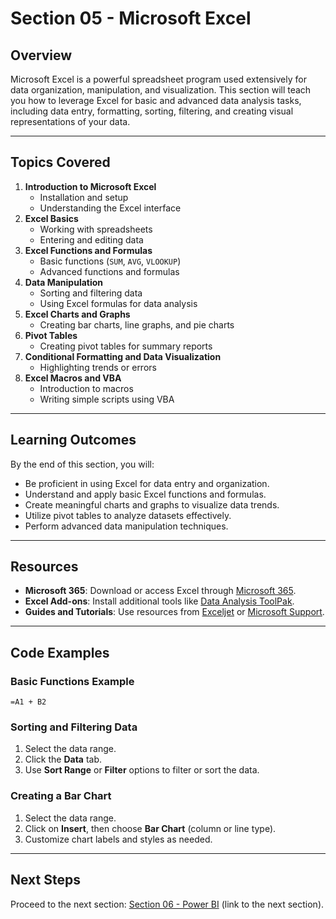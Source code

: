 # Section 05 - Microsoft Excel

## Overview
Microsoft Excel is a powerful spreadsheet program used extensively for data organization, manipulation, and visualization. This section will teach you how to leverage Excel for basic and advanced data analysis tasks, including data entry, formatting, sorting, filtering, and creating visual representations of your data.

---

## Topics Covered
1. **Introduction to Microsoft Excel**
   - Installation and setup
   - Understanding the Excel interface
2. **Excel Basics**
   - Working with spreadsheets
   - Entering and editing data
3. **Excel Functions and Formulas**
   - Basic functions (`SUM`, `AVG`, `VLOOKUP`)
   - Advanced functions and formulas
4. **Data Manipulation**
   - Sorting and filtering data
   - Using Excel formulas for data analysis
5. **Excel Charts and Graphs**
   - Creating bar charts, line graphs, and pie charts
6. **Pivot Tables**
   - Creating pivot tables for summary reports
7. **Conditional Formatting and Data Visualization**
   - Highlighting trends or errors
8. **Excel Macros and VBA**
   - Introduction to macros
   - Writing simple scripts using VBA

---

## Learning Outcomes
By the end of this section, you will:
- Be proficient in using Excel for data entry and organization.
- Understand and apply basic Excel functions and formulas.
- Create meaningful charts and graphs to visualize data trends.
- Utilize pivot tables to analyze datasets effectively.
- Perform advanced data manipulation techniques.

---

## Resources
- **Microsoft 365**: Download or access Excel through [Microsoft 365](https://www.microsoft.com/en-us/microsoft-365).
- **Excel Add-ons**: Install additional tools like [Data Analysis ToolPak](https://www.microsoft.com/en-us/download/details.aspx?id=35576).
- **Guides and Tutorials**: Use resources from [Exceljet](https://exceljet.net/) or [Microsoft Support](https://support.microsoft.com/en-us/excel).

---

## Code Examples

### Basic Functions Example
```excel
=A1 + B2
```

### Sorting and Filtering Data
1. Select the data range.
2. Click the **Data** tab.
3. Use **Sort Range** or **Filter** options to filter or sort the data.

### Creating a Bar Chart
1. Select the data range.
2. Click on **Insert**, then choose **Bar Chart** (column or line type).
3. Customize chart labels and styles as needed.

---

## Next Steps
Proceed to the next section: [Section 06 - Power BI](../Section%2006%20-%20Power%20BI) (link to the next section).